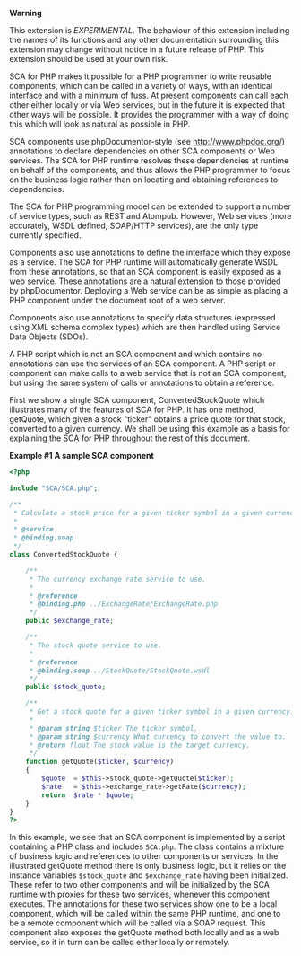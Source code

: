 **Warning**

This extension is *EXPERIMENTAL*. The behaviour of this extension
including the names of its functions and any other documentation
surrounding this extension may change without notice in a future release
of PHP. This extension should be used at your own risk.

SCA for PHP makes it possible for a PHP programmer to write reusable
components, which can be called in a variety of ways, with an identical
interface and with a minimum of fuss. At present components can call
each other either locally or via Web services, but in the future it is
expected that other ways will be possible. It provides the programmer
with a way of doing this which will look as natural as possible in PHP.

SCA components use phpDocumentor-style (see http://www.phpdoc.org/)
annotations to declare dependencies on other SCA components or Web
services. The SCA for PHP runtime resolves these dependencies at runtime
on behalf of the components, and thus allows the PHP programmer to focus
on the business logic rather than on locating and obtaining references
to dependencies.

The SCA for PHP programming model can be extended to support a number of
service types, such as REST and Atompub. However, Web services (more
accurately, WSDL defined, SOAP/HTTP services), are the only type
currently specified.

Components also use annotations to define the interface which they
expose as a service. The SCA for PHP runtime will automatically generate
WSDL from these annotations, so that an SCA component is easily exposed
as a web service. These annotations are a natural extension to those
provided by phpDocumentor. Deploying a Web service can be as simple as
placing a PHP component under the document root of a web server.

Components also use annotations to specify data structures (expressed
using XML schema complex types) which are then handled using Service
Data Objects (SDOs).

A PHP script which is not an SCA component and which contains no
annotations can use the services of an SCA component. A PHP script or
component can make calls to a web service that is not an SCA component,
but using the same system of calls or annotations to obtain a reference.

First we show a single SCA component, ConvertedStockQuote which
illustrates many of the features of SCA for PHP. It has one method,
<span class="function">getQuote</span>, which given a stock "ticker"
obtains a price quote for that stock, converted to a given currency. We
shall be using this example as a basis for explaining the SCA for PHP
throughout the rest of this document.

**Example \#1 A sample SCA component**

``` php
<?php

include "SCA/SCA.php";

/**
 * Calculate a stock price for a given ticker symbol in a given currency.
 *
 * @service
 * @binding.soap
 */
class ConvertedStockQuote {

    /**
     * The currency exchange rate service to use.
     *
     * @reference
     * @binding.php ../ExchangeRate/ExchangeRate.php
     */
    public $exchange_rate;

    /**
     * The stock quote service to use.
     *
     * @reference
     * @binding.soap ../StockQuote/StockQuote.wsdl
     */
    public $stock_quote;

    /**
     * Get a stock quote for a given ticker symbol in a given currency.
     *
     * @param string $ticker The ticker symbol.
     * @param string $currency What currency to convert the value to.
     * @return float The stock value is the target currency.
     */
    function getQuote($ticker, $currency)
    {
        $quote  = $this->stock_quote->getQuote($ticker);
        $rate   = $this->exchange_rate->getRate($currency);
        return  $rate * $quote;
    }
}
?>
```

In this example, we see that an SCA component is implemented by a script
containing a PHP class and includes `SCA.php`. The class contains a
mixture of business logic and references to other components or
services. In the illustrated <span class="function">getQuote</span>
method there is only business logic, but it relies on the instance
variables `$stock_quote` and `$exchange_rate` having been initialized.
These refer to two other components and will be initialized by the SCA
runtime with proxies for these two services, whenever this component
executes. The annotations for these two services show one to be a local
component, which will be called within the same PHP runtime, and one to
be a remote component which will be called via a SOAP request. This
component also exposes the <span class="function">getQuote</span> method
both locally and as a web service, so it in turn can be called either
locally or remotely.
